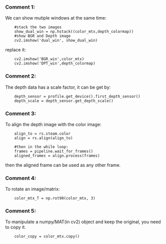 ### Comment 1:

We can show mutiple windows at the same time:

        #stack the two images
        show_dual_win = np.hstack((color_mtx,depth_colormap))
        #show BGR and Depth image
        cv2.imshow('dual_win', show_dual_win)

replace it:

        cv2.imshow('BGR_win',color_mtx)
        cv2.imshow('DPT_win',depth_colormap)

### Comment 2:

The depth data has a scale factor, it can be get by:

        depth_sensor = profile.get_device().first_depth_sensor()
        depth_scale = depth_sensor.get_depth_scale()

### Comment 3:

To align the depth image with the color image:

        align_to = rs.steam.color
        align = rs.align(align_to)
        
        #then in the while loop:
        frames = pipeline.wait_for_frames()
        aligned_frames = align.process(frames)
        
then the aligned frame can be used as any other frame.

### Comment 4:

To rotate an image/matrix:

        color_mtx_T = np.rot90(color_mtx, 3)

### Comment 5:

To manipulate a numpy/MAT(in cv2) object and keep the original, you need to copy it.

        color_copy = color_mtx.copy()

